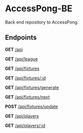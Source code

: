 # AccessPong-BE
Back end repository to AccessPong.

## Endpoints

**GET** [/api](/api)

**GET** [/api/league](/api/league)

**GET** [/api/fixtures](/api/fixtures)

**GET** [/api/fixtures/:id](/api/fixtures/:id)

**GET** [/api/fixtures/generate](/api/fixtures/generate)

**GET** [/api/fixtures/next](/api/fixtures/next)

**POST** [/api/fixtures/update](/api/fixtures/update)

**GET** [/api/players](/api/players)

**GET** [/api/players/:id](/api/players/:id)